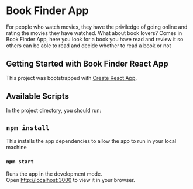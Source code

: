 # Book Finder App

For people who watch movies, they have the priviledge of going online and rating the movies they have watched. What about book lovers?
Comes in Book Finder App, here you look for a book you have read and review it so others can be able to read and decide whether to read a book or not


## Getting Started with Book Finder React App

This project was bootstrapped with [Create React App](https://github.com/facebook/create-react-app).

## Available Scripts

In the project directory, you should run:

## `npm install`

This installs the app dependencies to allow the app to run in your local machine

### `npm start`

Runs the app in the development mode.\
Open [http://localhost:3000](http://localhost:3000) to view it in your browser.

